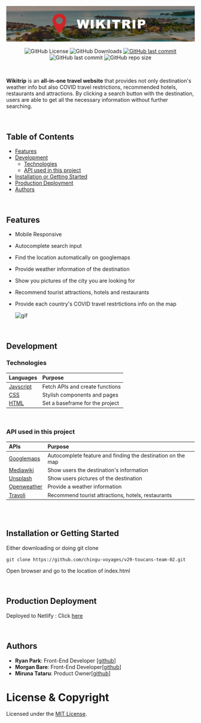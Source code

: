 <p align="center">
  <a href="https://wikitrip-v29-toucans02.netlify.app/">
    <img src="./images/readme.jpg"></a>
</p>

<p align="center">
  <img alt="GitHub License" src="https://img.shields.io/github/license/chingu-voyages/v29-toucans-team-02">
  <img alt="GitHub Downloads" src="https://img.shields.io/github/downloads/chingu-voyages/v29-toucans-team-02/total?logo=GitHub&style=flat-square">
  <a href="https://wikitrip-v29-toucans02.netlify.app/">
  <img alt="GitHub last commit" src="https://img.shields.io/website?up_message=https%3A%2F%2Fwikitrip-v29-toucans02.netlify.app%2F&url=https%3A%2F%2Fwikitrip-v29-toucans02.netlify.app%2F">
  </a>
  <img alt="GitHub last commit" src="https://img.shields.io/github/last-commit/chingu-voyages/v29-toucans-team-02?logo=GitHub&style=flat-square">
  <img alt="GitHub repo size" src="https://img.shields.io/github/repo-size/chingu-voyages/v29-toucans-team-02?logo=GitHub&style=flat-square">

</p>

<br>

**Wikitrip** is an **all-in-one travel website** that provides not only destination's weather info but also COVID travel restrictions, recommended hotels, restaurants and attractions. By clicking a search button with the destination, users are able to get all the necessary information without further searching.

<br>

## **Table of Contents**

- [Features](#features)
- [Development](#development)
  - [Technologies](#technologies)
  - [API used in this project](#API-used-in-this-project)
- [Installation or Getting Started](#installation-or-getting-started)
- [Production Deployment](#production-deployment)
- [Authors](#authors)

<br>

## **Features**

- Mobile Responsive
- Autocomplete search input
- Find the location automatically on googlemaps
- Provide weather information of the destination
- Show you pictures of the city you are looking for
- Recommend tourist attractions, hotels and restaurants
- Provide each country's COVID travel restrtictions info on the map

  <img src="./images/11234.gif" alt="gif" width="500">
  <!-- <img src="https://cdn.kapwing.com/final_609f9f6c1643a900a0a25bc8_614283.gif" alt="gif" width="300"> -->

<br>

## **Development**

### **Technologies**

| Languages     | Purpose                         |
| :------------ | :------------------------------ |
| [Javscript]() | Fetch APIs and create functions |
| [CSS]()       | Stylish components and pages    |
| [HTML]()      | Set a baseframe for the project |

<br>

### **API used in this project**

| APIs                                                                               | Purpose                                                     |
| :--------------------------------------------------------------------------------- | :---------------------------------------------------------- |
| [Googlemaps](https://developers.google.com/maps/documentation/javascript/overview) | Autocomplete feature and finding the destination on the map |
| [Mediawiki](https://www.mediawiki.org/wiki/API:Main_page)                          | Show users the destination's information                    |
| [Unsplash](https://unsplash.com/documentation)                                     | Show users pictures of the destination                      |
| [Openweather](https://openweathermap.org/api)                                      | Provide a weather information                               |
| [Travoli]()                                                                        | Recommend tourist attractions, hotels, restaurants          |

<br>
<br>

## **Installation or Getting Started**

Either downloading or doing git clone

    git clone https://github.com/chingu-voyages/v29-toucans-team-02.git

Open browser and go to the location of index.html

<br>

## **Production Deployment**

Deployed to Netlify : Click [here](https://wikitrip-v29-toucans02.netlify.app/)

<br>

## **Authors**

- **Ryan Park**: Front-End Developer [[github](https://github.com/ryanbest99)]
- **Morgan Bare**: Front-End Developer[[github](https://github.com/MorganBare)]
- **Miruna Tataru**: Product Owner[[github](https://github.com/ioanat-123)]

# License & Copyright

Licensed under the [MIT License](LICENSE).
